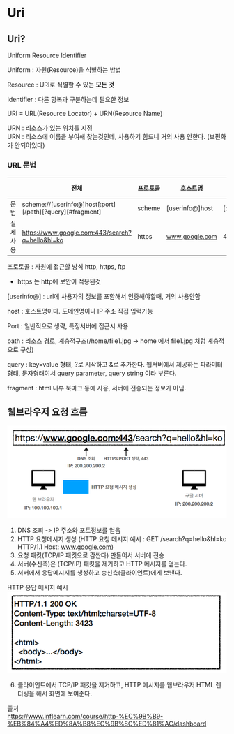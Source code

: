 # Uri

## Uri?
Uniform Resource Identifier

Uniform : 자원(Resource)을 식별하는 방법

Resource : URI로 식별할 수 있는 **모든 것**

Identifier : 다른 항복과 구분하는데 필요한 정보 

URI = URL(Resource Locator) + URN(Resource Name)  

URN : 리소스가 있는 위치를 지정  
URN : 리소스에 이름을 부여해 찾는것인데, 사용하기 힘드니 거의 사용 안한다. (보편화가 안되어있다)

### URL 문법

|      | 전체                                                        | 프로토콜   | 호스트명            | 포트 번호   | 패스      | 쿼리 파라미터       |
|------|-----------------------------------------------------------|--------|-----------------|---------|---------|---------------|
| 문법   | scheme://[userinfo@]host[:port][/path][?query][#fragment] | scheme | [userinfo@]host | [:port] | [/path] | [?query]      |
| 실세사용 | https://www.google.com:443/search?q=hello&hl=ko           | https  | www.google.com  | 443     | /search | q=hello&hl=ko |

프로토콜 : 자원에 접근할 방식 http, https, ftp
* https 는 http에 보안이 적용된것

[userinfo@] : url에 사용자의 정보를 포함해서 인증해야할때, 거의 사용안함

host : 호스트명이다. 도메인명이나 IP 주소 직접 입력가능

Port : 일반적으로 생략, 특정서버에 접근시 사용

path : 리소스 경로, 계층적구조(/home/file1.jpg -> home 에서 file1.jpg 처럼 계층적으로 구성)

query : key=value 형태, ?로 시작하고 &로 추가한다.
웹서버에서 제공하는 파라미터형태, 문자형태여서 query parameter, query string 이라 부른다.

fragment : html 내부 북마크 등에 사용, 서버에 전송되는 정보가 아님.


## 웹브라우저 요청 흐름

<img src="img/uri1.PNG">

1. DNS 조회 -> IP 주소와 포트정보를 얻음
2. HTTP 요청메시지 생성 (HTTP 요청 메시지 예시 : GET /search?q=hello&hl=ko HTTP/1.1 Host: www.google.com)
3. 요청 패킷(TCP/IP 패킷으로 감싼다) 만들어서 서버에 전송
4. 서버(수신측)은 (TCP/IP) 패킷을 제거하고 HTTP 메시지를 얻는다.
5. 서버에서 응답메시지를 생성하고 송신측(클라이언트)에게 보낸다.

HTTP 응답 메시지 예시  
<img src="img/uri2.PNG">

6. 클라이언트에서 TCP/IP 패킷을 제거하고, HTTP 메시지를 웹브라우저 HTML 렌더링을 해서 화면에 보여준다.

출처  
https://www.inflearn.com/course/http-%EC%9B%B9-%EB%84%A4%ED%8A%B8%EC%9B%8C%ED%81%AC/dashboard


